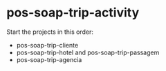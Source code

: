 # pos-soap-trip-activity

Start the projects in this order:
- pos-soap-trip-cliente
- pos-soap-trip-hotel and pos-soap-trip-passagem
- pos-soap-trip-agencia
